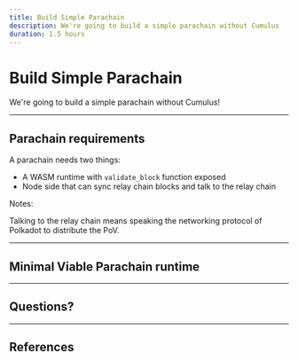 ```yaml
---
title: Build Simple Parachain
description: We're going to build a simple parachain without Cumulus
duration: 1.5 hours
---
```


# Build Simple Parachain

We're going to build a simple parachain without Cumulus!

---

## Parachain requirements

A parachain needs two things:

- A WASM runtime with `validate_block` function exposed
- Node side that can sync relay chain blocks and talk to the relay chain

Notes:

Talking to the relay chain means speaking the networking protocol of
Polkadot to distribute the PoV.

---

## Minimal Viable Parachain runtime



---

<!-- .slide: data-background-color="#4A2439" -->

## Questions?

---

## References

